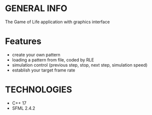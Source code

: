 # GENERAL INFO
The Game of Life application with graphics interface

# Features
* create your own pattern
* loading a pattern from file, coded by RLE 
* simulation control (previous step, stop, next step, simulation speed)
* establish your target frame rate

# TECHNOLOGIES
* C++ 17
* SFML 2.4.2
